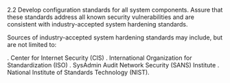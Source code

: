 2.2 Develop configuration standards for 
all system components. Assure that 
these standards address all known 
security vulnerabilities and are consistent 
with industry-accepted system hardening 
standards. 

Sources of industry-accepted system 
hardening standards may include, but 
are not limited to: 

. Center for Internet Security (CIS) 
. International Organization for 
Standardization (ISO) 
. SysAdmin Audit Network Security 
(SANS) Institute 
. National Institute of Standards 
Technology (NIST). 




